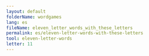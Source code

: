 ```yaml
---
layout: default
folderName: wordgames
lang: es
fileName: eleven_letter_words_with_these_letters
permalink: es/eleven-letter-words-with-these-letters
tool: eleven-letter-words
letter: 11
---
```

